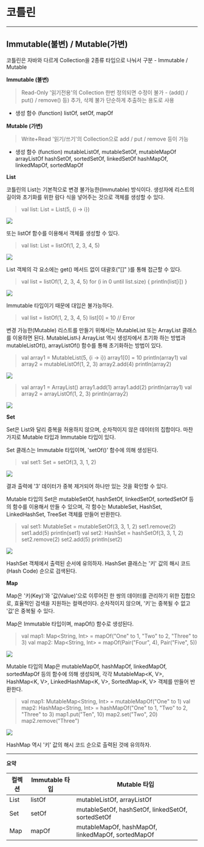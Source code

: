 # 코틀린 
-------------


## Immutable(불변) / Mutable(가변)
코틀린은 자바와 다르게 Collection을 2종류 타입으로 나눠서 구분 - Immutable / Mutable




**Immutable (불변)**
> Read-Only '읽기전용'의 Collection
     한번 정의되면 수정이 불가 - (add() / put() / remove() 등) 추가, 삭제 불가
     단순하게 추출하는 용도로 사용 

- 생성 함수 (function)
     listOf, setOf, mapOf


**Mutable (가변)**
> Write+Read '읽기/쓰기'의 Collection으로 add / put / remove 등이 가능

- 생성 함수 (function)
     mutableListOf, mutableSetOf, mutableMapOf
     arrayListOf
     hashSetOf, sortedSetOf, linkedSetOf
     hashMapOf, linkedMapOf, sortedMapOf 

**List**

코틀린의 List는 기본적으로 변경 불가능한(Immutable) 방식이다. 생성자에 리스트의 길이와 초기화를 위한 람다 식을 넣어주는 것으로 객체를 생성할 수 있다.
> val list: List<Int> = List(5, {i -> i})

![](../assets/test1.png)

또는 listOf 함수를 이용해서 객체를 생성할 수 있다.

> val list: List<Int> = listOf(1, 2, 3, 4, 5)

![](../assets/test2.png)

List 객체의 각 요소에는 get() 메서드 없이 대괄호("[]" )를 통해 접근할 수 있다.

> val list = listOf(1, 2, 3, 4, 5)
for (i in 0 until list.size) {
    println(list[i])
}

![](../assets/test3.png)

Immutable 타입이기 때문에 대입은 불가능하다.
>val list = listOf(1, 2, 3, 4, 5)
list[0] = 10  // Error

변경 가능한(Mutable) 리스트를 만들기 위해서는  MutableList 또는 ArrayList 클래스를 이용하면 된다. MutableList나 ArrayList 역시 생성자에서 초기화 하는 방법과 mutableListOf(), arrayListOf() 함수를 통해 초기화하는 방법이 있다.
>val array1 = MutableList<Int>(5, {i -> i})
array1[0] = 10
println(array1)
val array2 = mutableListOf(1, 2, 3)
array2.add(4)
println(array2)

![](../assets/test4.png)

>val array1 = ArrayList<Int>()
array1.add(1)
array1.add(2)
println(array1)
val array2 = arrayListOf(1, 2, 3)
println(array2)


![](../assets/test5.png)


**Set**

Set은 List와 달리 중복을 허용하지 않으며, 순차적이지 않은 데이터의 집합이다. 마찬가지로 Mutable 타입과 Immutable 타입이 있다. 

Set 클래스는 Immutable 타입이며, 'setOf()' 함수에 의해 생성된다.
>val set1: Set<Int> = setOf<Int>(3, 3, 1, 2)


![](../assets/test6.png)

결과 출력에 '3' 데이터가 중복 제거되어 하나만 있는 것을 확인할 수 있다.

Mutable 타입의 Set은 mutableSetOf, hashSetOf, linkedSetOf, sortedSetOf 등의 함수를 이용해서 만들 수 있으며, 각 함수는 MutableSet<T>, HashSet<T>, LinkedHashSet<T>, TreeSet<T> 객체를 만들어 반환한다.
>val set1: MutableSet<Int> = mutableSetOf(3, 3, 1, 2)
set1.remove(2)
set1.add(5)
println(set1)
val set2: HashSet<Int> = hashSetOf(3, 3, 1, 2)
set2.remove(2)
set2.add(5)
println(set2)


![](../assets/test7.png)

HashSet<T> 객체에서 출력된 순서에 유의하자. HashSet 클래스는 '키' 값의 해시 코드(Hash Code) 순으로 검색된다.


**Map**

Map은 '키(Key)'와 '값(Value)'으로 이루어진 한 쌍의 데이터를 관리하기 위한 집합으로, 효율적인 검색을 지원하는 컬렉션이다. 순차적이지 않으며, '키'는 중복될 수 없고 '값'은 중복될 수 있다.

Map은 Immutable 타입이며, mapOf() 함수로 생성된다.
>val map1: Map<String, Int> = mapOf("One" to 1, "Two" to 2, "Three" to 3)
val map2: Map<String, Int> = mapOf(Pair("Four", 4), Pair("Five", 5))


![](../assets/test8.png)

Mutable 타입의 Map은 mutableMapOf, hashMapOf, linkedMapOf, sortedMapOf 등의 함수에 의해 생성되며, 각각 MutableMap<K, V>, HashMap<K, V>, LinkedHashMap<K, V>, SortedMap<K, V> 객체를 만들어 반환한다.
>val map1: MutableMap<String, Int> = mutableMapOf("One" to 1)
val map2: HashMap<String, Int> = hashMapOf("One" to 1, "Two" to 2, "Three" to 3)
map1.put("Ten", 10)
map2.set("Two", 20)
map2.remove("Three")


![](../assets/test9.png)

HashMap 역시 '키' 값의 해시 코드 순으로 출력된 것에 유의하자. 

***
**요약**

컬렉션  | Immutable 타입  | Mutable 타입
----|--------|--------
List | listOf   | mutableListOf, arrayListOf
Set	 | setOf    | mutableSetOf, hashSetOf, linkedSetOf, sortedSetOf
Map | mapOf | mutableMapOf, hashMapOf, linkedMapOf, sortedMapOf
